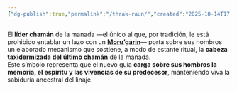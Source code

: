 ```yaml
---
{"dg-publish":true,"permalink":"/thrak-raun/","created":"2025-10-14T17:40:00.980-06:00","updated":"2025-10-14T18:01:10.000-06:00"}
---
```


El **líder chamán** de la manada —el único al que, por tradición, le está prohibido entablar un lazo con un **[Moru’garin](app://obsidian.md/Moru%E2%80%99garin)**— porta sobre sus hombros un elaborado mecanismo que sostiene, a modo de estante ritual, la **cabeza taxidermizada del último chamán** de la manada.  
Este símbolo representa que el nuevo guía **carga sobre sus hombros la memoria, el espíritu y las vivencias de su predecesor**, manteniendo viva la sabiduría ancestral del linaje